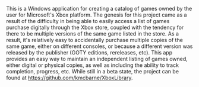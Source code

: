 This is a Windows application for creating a catalog of games owned by the user for Microsoft's Xbox platform.  The genesis for this project came as a result of the difficulty in being able to easily access a list of games purchase digitally through the Xbox store, coupled with the tendency for there to be multiple versions of the same game listed in the store.  As a result, it's relatively easy to accidentally purchase multiple copies of the same game, either on different consoles, or because a different version was released by the publisher (GOTY editions, rereleases, etc).  This app provides an easy way to maintain an independent listing of games owned, either digital or physical copies, as well as including the ability to track completion, progress, etc.  While still in a beta state, the project can be found at https://github.com/kmcbarne/XboxLibrary.

